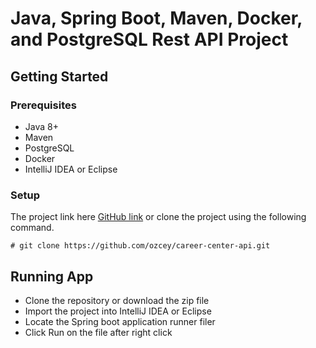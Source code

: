 # Java, Spring Boot, Maven, Docker, and PostgreSQL Rest API Project


## Getting Started


### Prerequisites

- Java 8+
- Maven
- PostgreSQL 
- Docker
- IntelliJ IDEA or Eclipse

### Setup


The project link here [GitHub link](https://github.com/ozcey/career-center-api.git) or  clone the project using the following command. 


```
# git clone https://github.com/ozcey/career-center-api.git
```


## Running App
* Clone the repository or download the zip file
* Import the project into IntelliJ IDEA or Eclipse
* Locate the Spring boot application runner filer
* Click Run on the file after right click 
